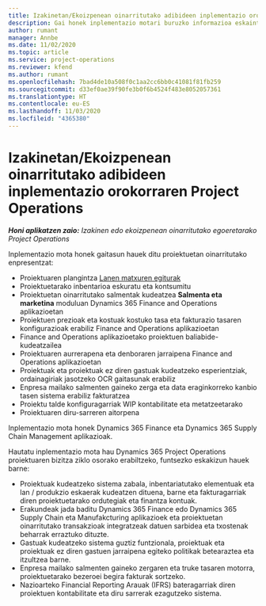 ```yaml
---
title: Izakinetan/Ekoizpenean oinarritutako adibideen inplementazio orokorraren Project Operations
description: Gai honek inplementazio motari buruzko informazioa eskaintzen du, produkzioan oinarritutako / ekoizpenean oinarritutako Project Operations-en eragiketak.
author: rumant
manager: Annbe
ms.date: 11/02/2020
ms.topic: article
ms.service: project-operations
ms.reviewer: kfend
ms.author: rumant
ms.openlocfilehash: 7bad4de10a508f0c1aa2cc6bb0c41081f81fb259
ms.sourcegitcommit: d33ef0ae39f90fe3b0f6b4524f483e8052057361
ms.translationtype: HT
ms.contentlocale: eu-ES
ms.lasthandoff: 11/03/2020
ms.locfileid: "4365380"
---
```

# <a name="project-operations-for-stockedproduction-based-scenarios-deployment-overview"></a>Izakinetan/Ekoizpenean oinarritutako adibideen inplementazio orokorraren Project Operations

_**Honi aplikatzen zaio:** Izakinen edo ekoizpenean oinarritutako egoeretarako Project Operations_


Inplementazio mota honek gaitasun hauek ditu proiektuetan oinarritutako enpresentzat:

- Proiektuaren plangintza [Lanen matxuren egiturak](work-breakdown-structures.md)
- Proiektuetarako inbentarioa eskuratu eta kontsumitu
- Proiektuetan oinarritutako salmentak kudeatzea **Salmenta eta marketina** moduluan Dynamics 365 Finance and Operations aplikazioetan
- Proiektuen prezioak eta kostuak kostuko tasa eta fakturazio tasaren konfigurazioak erabiliz Finance and Operations aplikazioetan
- Finance and Operations aplikazioetako proiektuen baliabide-kudeatzailea
- Proiektuaren aurrerapena eta denboraren jarraipena Finance and Operations aplikazioetan
- Proiektuak eta proiektuak ez diren gastuak kudeatzeko esperientziak, ordainagiriak jasotzeko OCR gaitasunak erabiliz
- Enpresa mailako salmenten gaineko zerga eta data eraginkorreko kanbio tasen sistema erabiliz fakturatzea
- Proiektu talde konfiguragarriak WIP kontabilitate eta metatzeetarako
- Proiektuaren diru-sarreren aitorpena

Inplementazio mota honek Dynamics 365 Finance eta Dynamics 365 Supply Chain Management aplikazioak.

Hautatu inplementazio mota hau Dynamics 365 Project Operations proiektuaren bizitza ziklo osorako erabiltzeko, funtsezko eskakizun hauek barne:

- Proiektuak kudeatzeko sistema zabala, inbentariatutako elementuak eta lan / produkzio eskaerak kudeatzen dituena, barne eta fakturagarriak diren proiektuetarako ordutegiak eta finantza kontuak.
- Erakundeak jada baditu Dynamics 365 Finance edo Dynamics 365 Supply Chain eta Manufakcturing aplikazioek eta proiektuetan oinarritutako transakzioak integratzeak datuen sarbidea eta txostenak beharrak erraztuko dituzte.
- Gastuak kudeatzeko sistema guztiz funtzionala, proiektuak eta proiektuak ez diren gastuen jarraipena egiteko politikak betearaztea eta itzultzea barne.
- Enpresa mailako salmenten gaineko zergaren eta truke tasaren motorra, proiektuetarako bezeroei begira fakturak sortzeko.
- Nazioarteko Financial Reporting Arauak (IFRS) bateragarriak diren proiektuen kontabilitate eta diru sarrerak ezagutzeko sistema.

